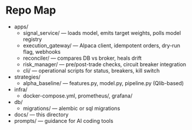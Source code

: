 # Repo Map

- apps/
  - signal_service/ — loads model, emits target weights, polls model registry
  - execution_gateway/ — Alpaca client, idempotent orders, dry-run flag, webhooks
  - reconciler/ — compares DB vs broker, heals drift
  - risk_manager/ — pre/post-trade checks, circuit breaker integration
  - cli/ — operational scripts for status, breakers, kill switch
- strategies/
  - alpha_baseline/ — features.py, model.py, pipeline.py (Qlib-based)
- infra/
  - docker-compose.yml, prometheus/, grafana/
- db/
  - migrations/ — alembic or sql migrations
- docs/ — this directory
- prompts/ — guidance for AI coding tools

